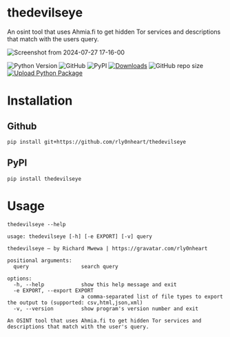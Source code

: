 # thedevilseye

An osint tool that uses Ahmia.fi to get hidden Tor services and descriptions that match with the users query.

![Screenshot from 2024-07-27 17-16-00](https://github.com/user-attachments/assets/1b177134-0381-4bc5-8f42-3375e3cbd8d2)

![Python Version](https://img.shields.io/badge/python-3.x-blue?style=flat&logo=python)
![GitHub](https://img.shields.io/github/license/rly0nheart/thedevilseye?style=flat&logo=github)
![PyPI](https://img.shields.io/pypi/v/thedevilseye?style=flat&logo=pypi)
[![Downloads](https://static.pepy.tech/personalized-badge/thedevilseye?period=total&units=international_system&left_color=black&right_color=orange&left_text=pypi+downloads&logo=pypi)](https://pepy.tech/project/thedevilseye)
![GitHub repo size](https://img.shields.io/github/repo-size/rly0nheart/thedevilseye?style=flat&logo=github)
[![Upload Python Package](https://github.com/rly0nheart/thedevilseye/actions/workflows/python-publish.yml/badge.svg)](https://github.com/rly0nheart/thedevilseye/actions/workflows/python-publish.yml)

# Installation

## Github

```
pip install git+https://github.com/rly0nheart/thedevilseye
```

## PyPI

```
pip install thedevilseye
```

# Usage

```
thedevilseye --help
```

```
usage: thedevilseye [-h] [-e EXPORT] [-v] query

thedevilseye — by Richard Mwewa | https://gravatar.com/rly0nheart

positional arguments:
  query                 search query

options:
  -h, --help            show this help message and exit
  -e EXPORT, --export EXPORT
                        a comma-separated list of file types to export the output to (supported: csv,html,json,xml)
  -v, --version         show program's version number and exit

An OSINT tool that uses Ahmia.fi to get hidden Tor services and descriptions that match with the user's query.
```
